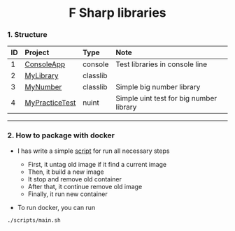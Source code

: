 <h1 align="center">
  F Sharp libraries
</h1>

### 1. Structure

| ID  | Project                             | Type     | Note                                    |
| :-- | :---------------------------------- | :------- | :-------------------------------------- |
| 1   | [ConsoleApp](./ConsoleApp/)         | console  | Test libraries in console line          |
| 2   | [MyLibrary](./MyLibrary/)           | classlib |
| 3   | [MyNumber](./MyNumber/)             | classlib | Simple big number library               |
| 4   | [MyPracticeTest](./MyPracticeTest/) | nuint    | Simple uint test for big number library |

---

### 2. How to package with docker

- I has write a simple [script](./scripts/main.sh) for run all necessary steps

  - First, it untag old image if it find a current image
  - Then, it build a new image
  - It stop and remove old container
  - After that, it continue remove old image
  - Finally, it run new container

- To run docker, you can run

```shell
./scripts/main.sh
```
